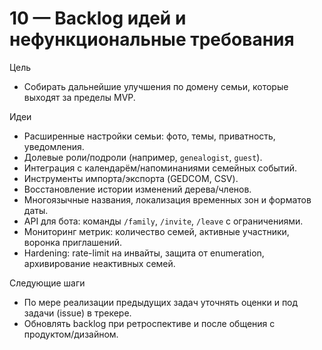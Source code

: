 # 10 — Backlog идей и нефункциональные требования

Цель
- Собирать дальнейшие улучшения по домену семьи, которые выходят за пределы MVP.

Идеи
- Расширенные настройки семьи: фото, темы, приватность, уведомления.
- Долевые роли/подроли (например, `genealogist`, `guest`).
- Интеграция с календарём/напоминаниями семейных событий.
- Инструменты импорта/экспорта (GEDCOM, CSV).
- Восстановление истории изменений дерева/членов.
- Многоязычные названия, локализация временных зон и форматов даты.
- API для бота: команды `/family`, `/invite`, `/leave` с ограничениями.
- Мониторинг метрик: количество семей, активные участники, воронка приглашений.
- Hardening: rate-limit на инвайты, защита от enumeration, архивирование неактивных семей.

Следующие шаги
- По мере реализации предыдущих задач уточнять оценки и под задачи (issue) в трекере.
- Обновлять backlog при ретроспективе и после общения с продуктом/дизайном.
